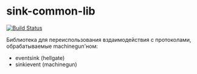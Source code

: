 # sink-common-lib

[![Build Status](http://ci.rbkmoney.com/buildStatus/icon?job=rbkmoney_private/sink-common-lib/master)](http://ci.rbkmoney.com/job/rbkmoney_private/job/sink-common-lib/job/master/)

Библиотека для переиспользования вздаимодействия с протоколами, обрабатываемые machinegun'ном:
- eventsink (hellgate)
- sinkievent (machinegun)
